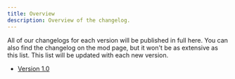 ```yaml
---
title: Overview
description: Overview of the changelog.
---
```


All of our changelogs for each version will be published in full here. You can also find the changelog on the mod page, but it won't be as extensive as this list. This list will be updated with each new version.

- [Version 1.0](/changelog/version-1-0)